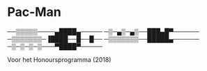 # Pac-Man

──▒▒▒▒▒────▄████▄───── 
─▒─▄▒─▄▒──███▄█▀────── 
─▒▒▒▒▒▒▒─▐████──█──█── 
─▒▒▒▒▒▒▒──█████▄────── 
─▒─▒─▒─▒───▀████▀───── 

Voor het Honoursprogramma (2018)

